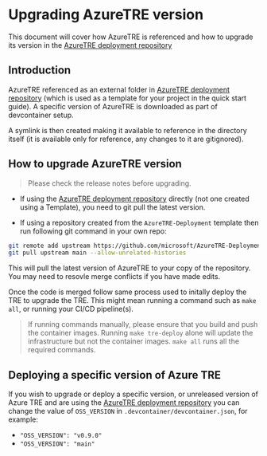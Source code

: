 # Upgrading AzureTRE version

This document will cover how AzureTRE is referenced and how to upgrade its version in the [AzureTRE deployment repository](https://github.com/microsoft/AzureTRE-Deployment)

## Introduction

AzureTRE referenced as an external folder in [AzureTRE deployment repository](https://github.com/microsoft/AzureTRE-Deployment) (which is used as a template for your project in the quick start guide). A specific version of AzureTRE is downloaded as part of devcontainer setup.

A symlink is then created making it available to reference in the directory itself (it is available only for reference, any changes to it are gitignored).

## How to upgrade AzureTRE version

> Please check the release notes before upgrading.

- If using the [AzureTRE deployment repository](https://github.com/microsoft/AzureTRE-Deployment) directly (not one created using a Template), you need to git pull the latest version.

- If using a repository created from the `AzureTRE-Deployment` template then run following git command in your own repo:
```sh
git remote add upstream https://github.com/microsoft/AzureTRE-Deployment
git pull upstream main --allow-unrelated-histories
```
This will pull the latest version of AzureTRE to your copy of the repository. You may need to resovle merge conflicts if you have made edits.

Once the code is merged follow same process used to initally deploy the TRE to upgrade the TRE. This might mean running a command such as `make all`, or running your CI/CD pipeline(s).

> If running commands manually, please ensure that you build and push the container images. Running `make tre-deploy` alone will update the infrastructure but not the container images. `make all` runs all the required commands.

## Deploying a specific version of Azure TRE

If you wish to upgrade or deploy a specific version, or unreleased version of Azure TRE and are using the [AzureTRE deployment repository](https://github.com/microsoft/AzureTRE-Deployment) you can change the value of `OSS_VERSION` in `.devcontainer/devcontainer.json`, for example:

- `"OSS_VERSION": "v0.9.0"`
- `"OSS_VERSION": "main"`
